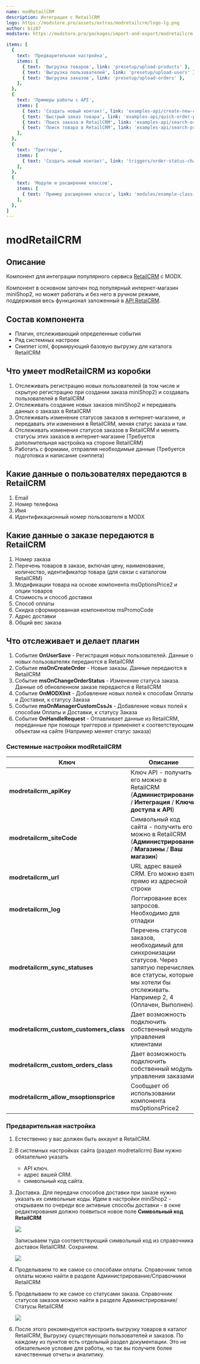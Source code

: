 ```yaml
---
name: modRetailCRM
description: Интеграция с RetailCRM
logo: https://modstore.pro/assets/extras/modretailcrm/logo-lg.png
author: biz87
modstore: https://modstore.pro/packages/import-and-export/modretailcrm

items: [
  {
    text: 'Предварительная настройка',
    items: [
      { text: 'Выгрузка товаров', link: 'presetup/upload-products' },
      { text: 'Выгрузка пользователей', link: 'presetup/upload-users' },
      { text: 'Выгрузка заказов', link: 'presetup/upload-orders' },
    ],
  },
  {
    text: 'Примеры работы с API',
    items: [
      { text: 'Создать новый контакт', link: 'examples-api/create-new-contact' },
      { text: 'Быстрый заказ товара', link: 'examples-api/quick-order-product' },
      { text: 'Поиск заказа в RetailCRM', link: 'examples-api/search-order-retailcrm' },
      { text: 'Поиск товара в RetailCRM', link: 'examples-api/search-product-retailcrm' },
    ],
  },
  {
    text: 'Триггеры',
    items: [
      { text: 'Создать новый контакт', link: 'triggers/order-status-change' },
    ],
  },
  {
    text: 'Модули и расширение классов',
    items: [
      { text: 'Пример расширения класса', link: 'modules/example-class-extend' },
    ],
  },
]
---
```

# modRetailCRM

## Описание

Компонент для интеграции популярного сервиса [RetailCRM][1] с MODX.

Компонент в основном заточен под популярный интернет-магазин miniShop2, но может работать и без него в ручном режиме, поддерживая весь функционал заложенный в [API RetaiCRM][2].

## Состав компонента

- Плагин,  отслеживающий определенные события
- Ряд системных настроек
- Сниппет icml, формирующий базовую выгрузку для каталога RetailCRM

## Что умеет modRetailCRM из коробки

1. Отслеживать регистрацию новых пользователей (в том числе и скрытую регистрацию при создании заказа miniShop2) и создавать пользователей в RetailCRM
2. Отслеживать создание новых заказов miniShop2 и передавать данных о заказах в RetailCRM
3. Отслеживать изменение статусов заказов в интернет-магазине, и передавать эти изменения в RetailCRM, меняя статус заказа и там.
4. Отслеживать изменения статусов заказов в RetailCRM и менять статусы этих заказов в интернет-магазине (Требуется дополнительная настройка на стороне RetailCRM)
5. Работать с формами, отправляя необходимые данные (Требуется подготовка и написание сниппета)

## Какие данные о пользователях передаются в RetailCRM

1. Email
2. Номер телефона
3. Имя
4. Идентификационный номер пользователя в MODX

## Какие данные о заказе передаются в RetailCRM

1. Номер заказа
2. Перечень товаров в заказе, включая цену, наименование, количество, идентификатор товара (для связи с каталогом RetailCRM)
3. Модификации товара на основе компонента msOptionsPrice2 и опции товаров
4. Стоимость и способ доставки
5. Способ оплаты
6. Скидка сформированная компонентом msPromoCode
7. Адрес доставки
8. Общий вес заказа

## Что отслеживает и делает плагин

1. Событие **OnUserSave** - Регистрация новых пользователей.  Данные о новых пользователях передаются в RetailCRM
2. Событие **msOnCreateOrder** - Новые заказы. Данные передаются в RetailCRM
3. Событие **msOnChangeOrderStatus** - Изменение статуса заказа.  Данные об обновленном заказе передаются в RetailCRM
4. Событие **OnMODXInit** - Добавление новых полей к способам Оплаты и Доставки, к статусу Заказа
5. Событие **msOnManagerCustomCssJs** - Добавление новых полей к способам Оплаты и Доставки, к статусу Заказа
6. Событие **OnHandleRequest** - Отлавливает данные из RetailCRM, переданные при помощи триггеров и применяет к соответствующим объектам на сайте (Например меняет статус заказа)

### Системные настройки modRetailCRM

| Ключ                                    | Описание                                                                                                                                                                        |
| --------------------------------------- | ------------------------------------------------------------------------------------------------------------------------------------------------------------------------------- |
| **modretailcrm_apiKey**                 | Ключ API - получить его можно в RetailCRM (**Администрирование** /  **Интеграция** / **Ключи доступа к API**)                                                                   |
| **modretailcrm_siteCode**               | Символьный код сайта - получить его можно в RetailCRM (**Администрирование** /  **Магазины** / **Ваш магазин**)                                                                 |
| **modretailcrm_url**                    | URL адрес вашей  CRM. Его можно взять прямо из адресной строки                                                                                                                  |
| **modretailcrm_log**                    | Логгирование всех запросов.  Необходимо для отладки                                                                                                                             |
| **modretailcrm_sync_statuses**          | Перечень статусов заказов, необходимый для синхронизации статусов. Через запятую перечисляем все статусы, которые мы хотели бы отслеживать. Например 2, 4  (Оплачен, Выполнен). |
| **modretailcrm_custom_customers_class** | Дает возможность подключить собственный модуль управления клиентами                                                                                                             |
| **modretailcrm_custom_orders_class**    | Дает возможность подключить собственный модуль управления заказами                                                                                                              |
| **modretailcrm_allow_msoptionsprice**   | Сообщает об использовании компонента msOptionsPrice2                                                                                                                            |

### Предварительная настройка

1. Естественно у вас должен быть аккаунт в RetailCRM.
2. В системных настройках сайта (раздел modretailcrm) Вам нужно обязательно указать

    - API ключ.
    - адрес вашей CRM.
    - символьный код сайта.

3. Доставка.  Для передачи способов доставки при заказе нужно указать их символьные коды. Идем в настройки miniShop2 - открываем по очереди все активные способы доставки - в окне редактирования должно появиться новое поле **Символьный код RetailCRM**

    [![](https://file.modx.pro/files/2/d/d/2dd949e3d481748709dc3c6564264c04s.jpg)](https://file.modx.pro/files/2/d/d/2dd949e3d481748709dc3c6564264c04.png)

    Записываем туда соответствующий символьный код из справочника доставок RetailCRM. Сохраняем.

    [![](https://file.modx.pro/files/1/f/0/1f033d5edefe01dccdfdd87650ebff6cs.jpg)](https://file.modx.pro/files/1/f/0/1f033d5edefe01dccdfdd87650ebff6c.png)

4. Проделываем то же самое со способами оплаты.  Справочник типов оплаты можно найти в разделе Администрирование/Справочники RetailCRM

5. Проделываем то же самое со статусами заказа. Справочник статусов заказов можно найти в разделе Администрирование/Статусы RetailCRM

    [![](https://file.modx.pro/files/b/f/1/bf1d8c8a63bd888bcdf66a990296c6d7s.jpg)](https://file.modx.pro/files/b/f/1/bf1d8c8a63bd888bcdf66a990296c6d7.png)

6. После этого рекомендуется настроить выгрузку товаров в каталог RetailCRM, Выгрузку существующих пользователей и заказов. По каждому из пунктов есть отдельный раздел документации. Это не обязательное условие для работы, но так вы получите более качественные отчеты и аналитику.

[1]: http://www.retailcrm.ru/?partner=RCI-6419N
[2]: https://www.retailcrm.ru/docs/Developers/ApiVersion5
